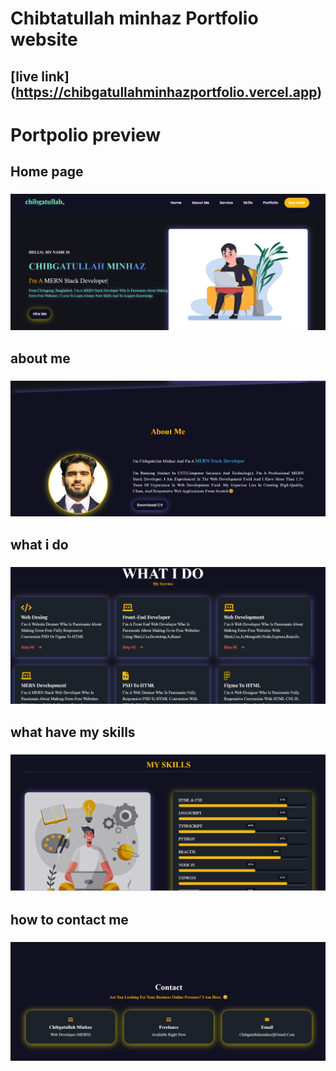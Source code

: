 # Chibtatullah minhaz Portfolio website

## [live link] (https://chibgatullahminhazportfolio.vercel.app)


# Portpolio preview

## Home page

### ![alt text](portfolio/Preview/navHeader.png)

## about me

### ![alt text](portfolio/Preview/about.png)

## what i do 

### ![alt text](portfolio/Preview/service.png)

## what have my skills 

### ![alt text](portfolio/Preview/skills.png)

## how to contact me

### ![alt text](portfolio/Preview/ctact.png)
